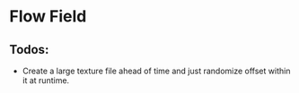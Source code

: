 # Flow Field

## Todos:

- Create a large texture file ahead of time and just randomize offset within it at runtime.